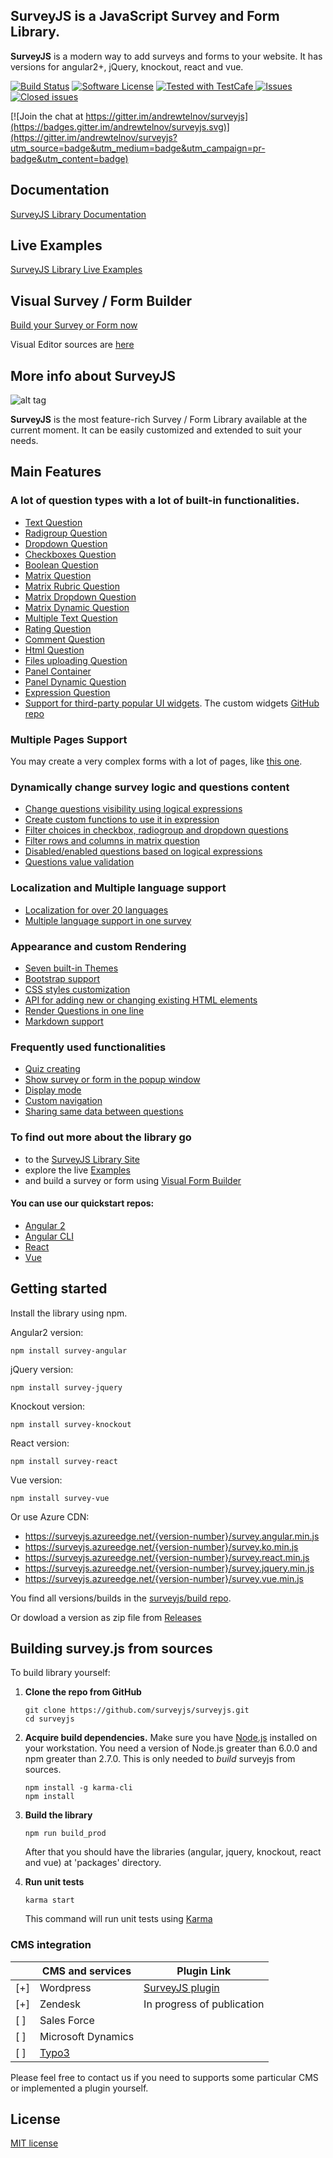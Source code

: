 ## **SurveyJS** is a JavaScript Survey and Form Library.

**SurveyJS** is a modern way to add surveys and forms to your website. It has versions for angular2+, jQuery, knockout, react and vue.

[![Build Status](https://travis-ci.org/surveyjs/surveyjs.svg?branch=master)](https://travis-ci.org/surveyjs/surveyjs) [![Software License](https://img.shields.io/badge/license-MIT-brightgreen.svg?style=flat)](LICENSE)
<a href="https://github.com/DevExpress/testcafe">
<img alt="Tested with TestCafe" src="https://img.shields.io/badge/tested%20with-TestCafe-2fa4cf.svg">
</a>
<a href="https://github.com/surveyjs/surveyjs/issues">
<img alt="Issues" src="https://img.shields.io/github/issues/surveyjs/surveyjs.svg">
</a>
<a href="https://github.com/surveyjs/surveyjs/issues?utf8=%E2%9C%93&q=is%3Aissue+is%3Aclosed+">
<img alt="Closed issues" src="https://img.shields.io/github/issues-closed/surveyjs/surveyjs.svg">
</a>

[![Join the chat at https://gitter.im/andrewtelnov/surveyjs](https://badges.gitter.im/andrewtelnov/surveyjs.svg)](https://gitter.im/andrewtelnov/surveyjs?utm_source=badge&utm_medium=badge&utm_campaign=pr-badge&utm_content=badge)

## Documentation

[SurveyJS Library Documentation](https://surveyjs.io/Documentation/Library/)

## Live Examples

[SurveyJS Library Live Examples](https://surveyjs.io/Examples/Library/)

## Visual Survey / Form Builder

[Build your Survey or Form now](https://surveyjs.io/survey/Builder/)

Visual Editor sources are [here](https://github.com/surveyjs/editor)

## More info about SurveyJS

![alt tag](https://cloud.githubusercontent.com/assets/22315929/22462339/ed33f60a-e7bd-11e6-942b-72882e6bf1db.gif)

**SurveyJS** is the most feature-rich Survey / Form Library available at the current moment. It can be easily customized and extended to suit your needs.

## Main Features

### A lot of question types with a lot of built-in functionalities.

* [Text Question](https://surveyjs.io/Examples/Library/?id=questiontype-text)
* [Radigroup Question](https://surveyjs.io/Examples/Library/?id=questiontype-radiogroup)
* [Dropdown Question](https://surveyjs.io/Examples/Library/?id=questiontype-dropdown)
* [Checkboxes Question](https://surveyjs.io/Examples/Library/?id=questiontype-checkbox)
* [Boolean Question](https://surveyjs.io/Examples/Library/?id=questiontype-boolean)
* [Matrix Question](https://surveyjs.io/Examples/Library/?id=questiontype-matrix)
* [Matrix Rubric Question](https://surveyjs.io/Examples/Library/?id=questiontype-matrix-rubric)
* [Matrix Dropdown Question](https://surveyjs.io/Examples/Library/?id=questiontype-matrixdropdown)
* [Matrix Dynamic Question](https://surveyjs.io/Examples/Library/?id=questiontype-matrixdynamic)
* [Multiple Text Question](https://surveyjs.io/Examples/Library/?id=questiontype-multipletext)
* [Rating Question](https://surveyjs.io/Examples/Library/?id=questiontype-rating)
* [Comment Question](https://surveyjs.io/Examples/Library/?id=questiontype-comment)
* [Html Question](https://surveyjs.io/Examples/Library/?id=questiontype-html)
* [Files uploading Question](https://surveyjs.io/Examples/Library/?id=questiontype-file)
* [Panel Container](https://surveyjs.io/Examples/Library/?id=questiontype-panel)
* [Panel Dynamic Question](https://surveyjs.io/Examples/Library/?id=questiontype-paneldynamic)
* [Expression Question](https://surveyjs.io/Examples/Library/?id=questiontype-expression)
* [Support for third-party popular UI widgets](https://surveyjs.io/Examples/Library/?id=custom-widget-select2). The custom widgets [GitHub repo](https://github.com/surveyjs/widgets)

### Multiple Pages Support

You may create a very complex forms with a lot of pages, like [this one](https://surveyjs.io/Examples/Library/?id=real-patient-history).

### Dynamically change survey logic and questions content

* [Change questions visibility using logical expressions](https://surveyjs.io/Examples/Library/?id=condition-kids)
* [Create custom functions to use it in expression](https://surveyjs.io/Examples/Library/?id=condition-customfunctions)
* [Filter choices in checkbox, radiogroup and dropdown questions](https://surveyjs.io/Examples/Library/?id=condition-choicesVisibleIf)
* [Filter rows and columns in matrix question](https://surveyjs.io/Examples/Library/?id=condition-matrixVisibleIf)
* [Disabled/enabled questions based on logical expressions](https://surveyjs.io/Examples/Library/?id=condition-enable-kids)
* [Questions value validation](https://surveyjs.io/Examples/Library/?id=validators-standard)

### Localization and Multiple language support

* [Localization for over 20 languages](https://surveyjs.io/Examples/Library/?id=survey-localization&platform)
* [Multiple language support in one survey](https://surveyjs.io/Examples/Library/?id=survey-multilanguages)

### Appearance and custom Rendering

* [Seven built-in Themes](https://surveyjs.io/Examples/Library/?id=darkblue-theme)
* [Bootstrap support](https://surveyjs.io/Examples/Library/?id=bootstrap-theme)
* [CSS styles customization](https://surveyjs.io/Examples/Library/?id=survey-cssclasses)
* [API for adding new or changing existing HTML elements](https://surveyjs.io/Examples/Library/?id=survey-afterrender)
* [Render Questions in one line](https://surveyjs.io/Examples/Library/?id=survey-startwithnewline)
* [Markdown support](https://surveyjs.io/Examples/Library/?id=survey-markdown-radiogroup)

### Frequently used functionalities

* [Quiz creating](https://surveyjs.io/Examples/Library/?id=survey-quiz)
* [Show survey or form in the popup window](https://surveyjs.io/Examples/Library/?id=survey-window)
* [Display mode](https://surveyjs.io/Examples/Library/?id=survey-displaymode)
* [Custom navigation](https://surveyjs.io/Examples/Library/?id=survey-customnavigation)
* [Sharing same data between questions](https://surveyjs.io/Examples/Library/?id=survey-shareddata)

### To find out more about the library go

* to the [SurveyJS Library Site](https://surveyjs.io/Library)
* explore the live [Examples](https://www.surveyjs.io/Examples/Library)
* and build a survey or form using [Visual Form Builder](https://surveyjs.io/survey/Builder/)

#### You can use our quickstart repos:

* [Angular 2](https://github.com/surveyjs/surveyjs_angular_quickstart)
* [Angular CLI](https://github.com/surveyjs/surveyjs_angular_cli)
* [React](https://github.com/surveyjs/surveyjs_react_quickstart)
* [Vue](https://github.com/surveyjs/surveyjs_vue_quickstart)

## Getting started

Install the library using npm.

Angular2 version:

```
npm install survey-angular
```

jQuery version:

```
npm install survey-jquery
```

Knockout version:

```
npm install survey-knockout
```

React version:

```
npm install survey-react
```

Vue version:

```
npm install survey-vue
```

Or use Azure CDN:

* https://surveyjs.azureedge.net/{version-number}/survey.angular.min.js
* https://surveyjs.azureedge.net/{version-number}/survey.ko.min.js
* https://surveyjs.azureedge.net/{version-number}/survey.react.min.js
* https://surveyjs.azureedge.net/{version-number}/survey.jquery.min.js
* https://surveyjs.azureedge.net/{version-number}/survey.vue.min.js

You find all versions/builds in the [surveyjs/build repo](https://github.com/surveyjs/builds).

Or dowload a version as zip file from [Releases](https://github.com/surveyjs/surveyjs/releases)

## Building survey.js from sources

To build library yourself:

1.  **Clone the repo from GitHub**

    ```
    git clone https://github.com/surveyjs/surveyjs.git
    cd surveyjs
    ```

2.  **Acquire build dependencies.** Make sure you have [Node.js](http://nodejs.org/) installed on your workstation. You need a version of Node.js greater than 6.0.0 and npm greater than 2.7.0. This is only needed to _build_ surveyjs from sources.

    ```
    npm install -g karma-cli
    npm install
    ```

3.  **Build the library**

    ```
    npm run build_prod
    ```

    After that you should have the libraries (angular, jquery, knockout, react and vue) at 'packages' directory.

4.  **Run unit tests**
    ```
    karma start
    ```
    This command will run unit tests using [Karma](https://karma-runner.github.io/0.13/index.html)

### CMS integration 

|     | CMS and services   | Plugin Link        |
|-----| -------------------|--------------------|
| [+] | Wordpress          | [SurveyJS plugin](https://wordpress.org/plugins/surveyjs/) |
| [+] | Zendesk            | In progress of publication      |
| [ ] | Sales Force |       |
| [ ] | Microsoft Dynamics |       |
| [ ] | [Typo3](https://typo3.org/) |       |

Please feel free to contact us if you need to supports some particular CMS or implemented a plugin yourself.

## License

[MIT license](https://github.com/surveyjs/surveyjs/blob/master/LICENSE)
